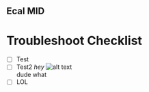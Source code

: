 ## Ecal MID
# Troubleshoot Checklist

- [ ] Test
- [ ] Test2 *hey* ![alt text](https://avatars0.githubusercontent.com/u/35517627?s=88&v=4)\
dude what
- [ ] LOL
